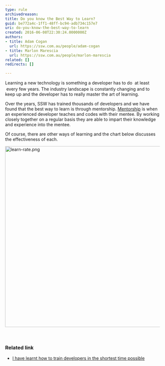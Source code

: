 ```yaml
---
type: rule
archivedreason: 
title: Do you know the Best Way to Learn?
guid: be772a4c-1ff1-48ff-bc94-adb734c157e7
uri: do-you-know-the-best-way-to-learn
created: 2016-06-08T22:30:24.0000000Z
authors:
- title: Adam Cogan
  url: https://ssw.com.au/people/adam-cogan
- title: Marlon Marescia
  url: https://ssw.com.au/people/marlon-marescia
related: []
redirects: []

---
```



<p>Learning a new technology is something a developer&#160;has to do&#160;<span style="line-height&#58;20.8px;">&#160;at least</span> &#160;every few years. The industry landscape is constantly changing and to keep up and the developer has to really master the art of learning.</p><p>Over the years, SSW has trained thousands of developers and&#160;we have found that the best way to learn is through mentorship. <a href="http&#58;//adamcogan.com/2016/06/06/train-devs-quickly/" target="_blank">Mentorship​</a>&#160;​is when an experienced developer t<span></span><span></span>eaches and codes with their mentee. By working closely together on a regular basis they are able to impart their knowledge and experience&#160;into the mentee.</p><p>Of course, there are other ways of learning and the chart below discusses the effectiveness of each.​​</p><img src="/PublishingImages/learn-rate.png" alt="learn-rate.png" style="margin&#58;0px;width&#58;800px;height&#58;590px;" /><br>
<br><excerpt class='endintro'></excerpt><br>
<h3 class="ssw15-rteElement-H3">​Related link​</h3><ul><li><a href="http&#58;//adamcogan.com/2016/06/06/train-devs-quickly/" title="I have learnt how to train developers in the shortest time possible" target="_blank">I have learnt how to train developers in the shortest time possible</a>​</li></ul>


